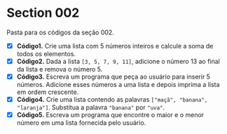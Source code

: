 # Section 002
Pasta para os códigos da seção 002.

- [x]  **Código1.** Crie uma lista com 5 números inteiros e calcule a soma de todos os elementos.
- [x]  **Código2.** Dada a lista `[3, 5, 7, 9, 11]`, adicione o número 13 ao final da lista e remova o número 5.
- [x]  **Código3.** Escreva um programa que peça ao usuário para inserir 5 números. Adicione esses números a uma lista e depois imprima a lista em ordem crescente.
- [x]  **Código4.** Crie uma lista contendo as palavras `["maçã", "banana", "laranja"]`. Substitua a palavra `"banana"` por `"uva"`.
- [x]  **Código5.** Escreva um programa que encontre o maior e o menor número em uma lista fornecida pelo usuário.
